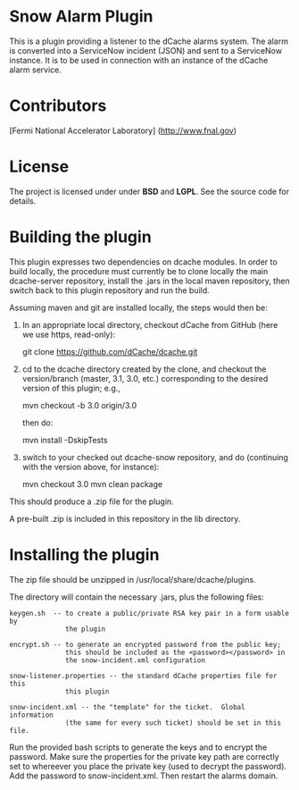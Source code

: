Snow Alarm Plugin
======

This is a plugin providing a listener to the dCache alarms system.
The alarm is converted into a ServiceNow incident (JSON) and sent
to a ServiceNow instance.  It is to be used in connection with an
instance of the dCache alarm service.

Contributors
============
[Fermi National Accelerator Laboratory] (http://www.fnal.gov)

License
=======
The project is licensed under under __BSD__ and __LGPL__. See the source code for details.

Building the plugin
===================

This plugin expresses two dependencies on dcache modules.  In order
to build locally, the procedure must currently be to clone locally
the main dcache-server repository, install the .jars in the local
maven repository, then switch back to this plugin repository and run the
build.  

Assuming maven and git are installed locally, the steps would then be:


1.  In an appropriate local directory, checkout dCache from GitHub (here we use https, read-only):

    git clone https://github.com/dCache/dcache.git
    
2.  cd to the dcache directory created by the clone, and checkout 
    the version/branch (master, 3.1, 3.0, etc.) corresponding to the
    desired version of this plugin; e.g.,
    
    mvn checkout -b 3.0 origin/3.0
    
    then do:

    mvn install -DskipTests
    
3.  switch to your checked out dcache-snow repository, and do (continuing with
    the version above, for instance):

    mvn checkout 3.0
    mvn clean package

This should produce a .zip file for the plugin.

A pre-built .zip is included in this repository in the lib directory.

Installing the plugin
=====================
The zip file should be unzipped in /usr/local/share/dcache/plugins.

The directory will contain the necessary .jars, plus the following files:

    keygen.sh  -- to create a public/private RSA key pair in a form usable by
                  the plugin

    encrypt.sh -- to generate an encrypted password from the public key;
                  this should be included as the <password></password> in
                  the snow-incident.xml configuration

    snow-listener.properties -- the standard dCache properties file for this
                  this plugin

    snow-incident.xml -- the "template" for the ticket.  Global information
                  (the same for every such ticket) should be set in this file.

Run the provided bash scripts to generate the keys and to encrypt the password.
Make sure the properties for the private key path are correctly set to whereever
you place the private key (used to decrypt the password).  Add the password
to snow-incident.xml.  Then restart the alarms domain.
